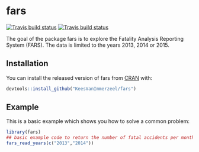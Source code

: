 
# fars

<!-- badges: start -->
[![Travis build status](https://travis-ci.com/KVIsweco/fars.svg?branch=master)](https://travis-ci.com/KVIsweco/fars)
[![Travis build status](https://travis-ci.com/KeesVanImmerzeel/fars.svg?branch=master)](https://travis-ci.com/KeesVanImmerzeel/fars)
<!-- badges: end -->

The goal of the package fars is to explore the Fatality Analysis Reporting System (FARS).
The data is limited to the years 2013, 2014 or 2015.

## Installation

You can install the released version of fars from [CRAN](https://CRAN.R-project.org) with:

``` r
devtools::install_github("KeesVanImmerzeel/fars")
```

## Example

This is a basic example which shows you how to solve a common problem:

``` r
library(fars)
## basic example code to return the number of fatal accidents per month.
fars_read_years(c("2013","2014"))
```


